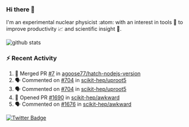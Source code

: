 ### Hi there 👋 

I'm an experimental nuclear physicist :atom: with an interest in tools :wrench: to improve productivity :chart_with_upwards_trend: and scientific insight :telescope:.

![github stats](https://github-readme-stats.vercel.app/api?username=agoose77&show_icons=true&hide_rank=true&hide_title=true&bg_color=30,e76445,904e95&text_color=efe3ec&icon_color=efe3ec)
<!--
**agoose77/agoose77** is a ✨ _special_ ✨ repository because its `README.md` (this file) appears on your GitHub profile.

Here are some ideas to get you started:

- 🔭 I’m currently working on ...
- 🌱 I’m currently learning ...
- 👯 I’m looking to collaborate on ...
- 🤔 I’m looking for help with ...
- 💬 Ask me about ...
- 📫 How to reach me: ...
- 😄 Pronouns: ...
- ⚡ Fun fact: ...
-->

### :zap: Recent Activity
<!--START_SECTION:activity-->
1. 🎉 Merged PR [#7](https://github.com/agoose77/hatch-nodejs-version/pull/7) in [agoose77/hatch-nodejs-version](https://github.com/agoose77/hatch-nodejs-version)
2. 🗣 Commented on [#704](https://github.com/scikit-hep/uproot5/issues/704) in [scikit-hep/uproot5](https://github.com/scikit-hep/uproot5)
3. 🗣 Commented on [#704](https://github.com/scikit-hep/uproot5/issues/704) in [scikit-hep/uproot5](https://github.com/scikit-hep/uproot5)
4. 💪 Opened PR [#1690](https://github.com/scikit-hep/awkward/pull/1690) in [scikit-hep/awkward](https://github.com/scikit-hep/awkward)
5. 🗣 Commented on [#1676](https://github.com/scikit-hep/awkward/issues/1676) in [scikit-hep/awkward](https://github.com/scikit-hep/awkward)
<!--END_SECTION:activity-->


[![Twitter Badge](https://img.shields.io/twitter/follow/agoose77?style=flat-square&logo=Twitter&logoColor=white&color=cornflowerblue)](https://twitter.com/agoose77)
